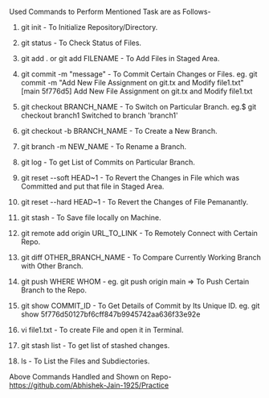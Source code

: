 Used Commands to Perform Mentioned Task are as Follows-
1) git init - To Initialize Repository/Directory.
2) git status - To Check Status of Files.
3) git add . or git add FILENAME - To Add Files in Staged Area.
5) git commit -m "message" - To Commit Certain Changes or Files.
   eg. git commit -m "Add New File Assignment on git.tx and Modify file1.txt"
  [main 5f776d5] Add New File Assignment on git.tx and Modify file1.txt

7) git checkout BRANCH_NAME - To Switch on Particular Branch.
   eg.$ git checkout branch1
  Switched to branch 'branch1'

9) git checkout -b BRANCH_NAME - To Create a New Branch.
10) git branch -m NEW_NAME - To Rename a Branch.
11) git log - To get List of Commits on Particular Branch.
12) git reset --soft HEAD~1 - To Revert the Changes in File which was Committed and put that file in Staged Area.
13) git reset --hard HEAD~1 - To Revert the Changes of File Pemanantly.
14) git stash - To Save file locally on Machine.
15) git remote add origin URL_TO_LINK - To Remotely Connect with Certain Repo.
16) git diff OTHER_BRANCH_NAME - To Compare Currently Working Branch with Other Branch.
17) git push WHERE WHOM - eg. git push origin main => To Push Certain Branch to the Repo.
18) git show COMMIT_ID - To Get Details of Commit by Its Unique ID.
    eg. git show 5f776d50127bf6cff847b9945742aa636f33e92e
20) vi file1.txt - To create File and open it in Terminal.
21) git stash list - To get list of stashed changes.
22) ls - To List the Files and Subdiectories.

Above Commands Handled and Shown on Repo- 
https://github.com/Abhishek-Jain-1925/Practice
